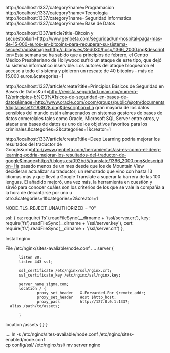 http://localhost:1337/category?name=Programacion
http://localhost:1337/category?name=Tecnología
http://localhost:1337/category?name=Seguridad Informatica
http://localhost:1337/category?name=Base de Datos


http://localhost:1337/article?title=Bitcoin y secuestro&url=http://www.genbeta.com/seguridad/un-hospital-paga-mas-de-15-000-euros-en-bitcoins-para-recuperar-su-sistema-secuestrado&image=http://i.blogs.es/3ed030/hosp/1366_2000.jpg&description=Esta semana se ha sabido que a principios de febrero, el Centro Médico Presbiteriano de Hollywood sufrió un ataque de este tipo, que dejó su sistema informático inservible. Los autores del ataque bloquearon el acceso a todo el sistema y pidieron un rescate de 40 bitcoins - más de 15.000 euros.&categories=1

http://localhost:1337/article/create?title=Principios Básicos de Seguridad en Bases de Datos&url=http://revista.seguridad.unam.mx/numero-12/principios-b%C3%A1sicos-de-seguridad-en-bases-de-datos&image=http://www.oracle.com/ocom/groups/public/@otn/documents/digitalasset/2183928.png&description=La gran mayoría de los datos sensibles del mundo están almacenados en sistemas gestores de bases de datos comerciales tales como Oracle, Microsoft SQL Server entre otros, y atacar una bases de datos es uno de los objetivos favoritos para los criminales.&categories=2&categories=1&creator=1

http://localhost:1337/article/create?title=Deep Learning podría mejorar los resultados del traductor de Google&url=http://www.genbeta.com/herramientas/asi-es-como-el-deep-learning-podria-mejorar-los-resultados-del-traductor-de-google&image=http://i.blogs.es/092bd5/translate/1366_2000.png&description=Ha pasado menos de un mes desde que los de Mountain View decidieran actualizar su traductor; un remozado que vino con hasta 13 idiomas más y que llevó a Google Translate a superar la barrera de las 100 lenguas. El añadido mejoró, una vez más, la herramienta en cuestión y sirvió para conocer cuáles son los criterios de los que se vale la compañía a la hora de decantarse por uno u otro.&categories=1&categories=2&creator=1




NODE_TLS_REJECT_UNAUTHORIZED = "0"

  ssl: {
    ca: require('fs').readFileSync(__dirname + '/ssl/server.crt'),
    key: require('fs').readFileSync(__dirname + '/ssl/server.key'),
    cert: require('fs').readFileSync(__dirname + '/ssl/server.crt')
  },


Install nginx

File /etc/nginx/sites-avaliable/node.conf
....
server {

          listen 80;
          listen 443 ssl;

          ssl_certificate /etc/nginx/ssl/nginx.crt;
          ssl_certificate_key /etc/nginx/ssl/nginx.key;

          server_name sigma.com;
          location / {
                  proxy_set_header   X-Forwarded-For $remote_addr;
                  proxy_set_header   Host $http_host;
                  proxy_pass         http://127.0.0.1:1337;
      alias /path/to/assets;

          }
  location /assets {
  }
}

....
ln -s /etc/nginx/sites-available/node.conf /etc/nginx/sites-enabled/node.conf       
cp config/ssl/ /etc/nginx/ssl/
mv server nginx
